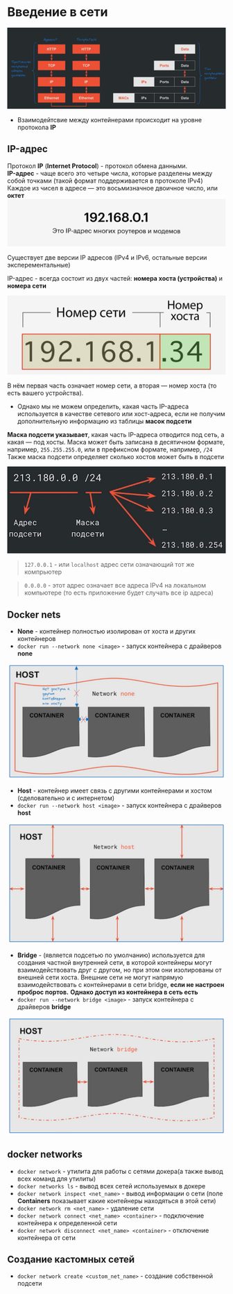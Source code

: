 # Введение в сети

![alt text](./pictures/networks_data_changing.png)

- Взаимодейтсвие между контейнерами происходит на уровне протокола **IP**

## IP-адрес
Протокол **IP** (**Internet Protocol**) - протокол обмена данными.  
**IP-адрес** - чаще всего это четыре числа, которые разделены между собой точками (такой формат поддерживается в протоколе IPv4)
Каждое из чисел в адресе — это восьмизначное двоичное число, или **октет**
![alt text](./pictures/ip_address.png)

Существует две версии IP адресов (IPv4 и IPv6, остальные версии эксперементальные)

IP-адрес - всегда состоит из двух частей: **номера хоста (устройства)** и **номера сети**

![](./pictures/ip_address_splitting.jpg)

В нём первая часть означает номер сети, а вторая — номер хоста (то есть вашего устройства).
- Однако мы не можем определить, какая часть IP-адреса используется в качестве сетевого или хост-адреса, если не получим дополнительную информацию из таблицы **масок подсети**

**Маска подсети указывает**, какая часть IP-адреса отводится под сеть, а какая — под хосты. Маска может быть записана в десятичном формате, например, `255.255.255.0`, или в префиксном формате, например, `/24`
Также маска подсети определяет сколько хостов может быть в подсети

![alt text](./pictures/subnet_mask.png)


> `127.0.0.1` - или `localhost` адрес сети означающий тот же компрьютер

> `0.0.0.0` - этот адрес означает все адреса IPv4 на локальном компьютере (то есть приложение будет случать все ip адреса)

## Docker nets

- **None** - контейнер полностью изолирован от хоста и других контейнеров
- `docker run --network none <image>` - запуск контейнера с драйверов **none**

![alt text](./pictures/none_net.png)
- **Host** - контейнер имеет связь с другими контейнерами и хостом (сделовательно и с интернетом)  
- `docker run --network host <image>` - запуск контейнера с драйверов **host**  
  
![alt text](./pictures/host_net.png)

- **Bridge** - (является подсетью по умолчанию) используется для создания частной внутренней сети, в которой контейнеры могут взаимодействовать друг с другом, но при этом они изолированы от внешней сети хоста. Внешние сети не могут напрямую взаимодействовать с контейнерами в сети bridge, **если не настроен проброс портов.** 
**Однако доступ из контейнера в сеть есть**
- `docker run --network bridge <image>` - запуск контейнера с драйверов **bridge**

![alt text](./pictures/bridge_net.png)


## docker networks

- `docker network` - утилита для работы с сетями докера(а также вывод всех команд для утилиты)
- `docker networks ls` - вывод всех сетей используемых в докере
- `docker network inspect <net_name>` - вывод информации о сети (поле **Containers** показывает какие контейнеры находяться в этой сети)
- `docker network rm <net_name>` - удаление сети
- `docker network connect <net_name> <container>` - подключение контейнера к определенной сети
- `docker network disconnect <net_name> <container>` - отключение контейнера от сети
## Создание кастомных сетей
- `docker network create <custom_net_name>` - создание собственной подсети